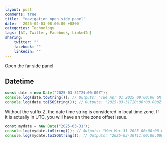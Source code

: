 ```yaml
---
layout: post
comments: true
title:  "navigation open side panel"
date:   2025-04-03 08:00:00 +0800
categories: Technology
tags: [AI, Twitter, Facebook, LinkedIn]
sharing:
    twitter: ""
    facebook: ""
    linkedin: ""
---
```


Open the far side panel


## Datetime

```javascript
const date = new Date("2025-03-31T20:00:00Z");
console.log(date.toString()); // Outputs: "Tue Apr 01 2025 09:00:00 GMT+1300 (New Zealand Daylight Time)"
console.log(date.toISOString()); // Outputs: "2025-03-31T20:00:00.000Z"
```

Without the suffix Z, the date time string is considered in local time zone. If it is actually in UTC, you will have an time zone offset issue.
```javascript
const mydate = new Date("2025-03-31");
console.log(mydate.toString()); // Outputs: "Mon Mar 31 2025 00:00:00 GMT+1300 (New Zealand Daylight Time)"
console.log(mydate.toISOString()); // Outputs: "2025-03-30T11:00:00.000Z"
```